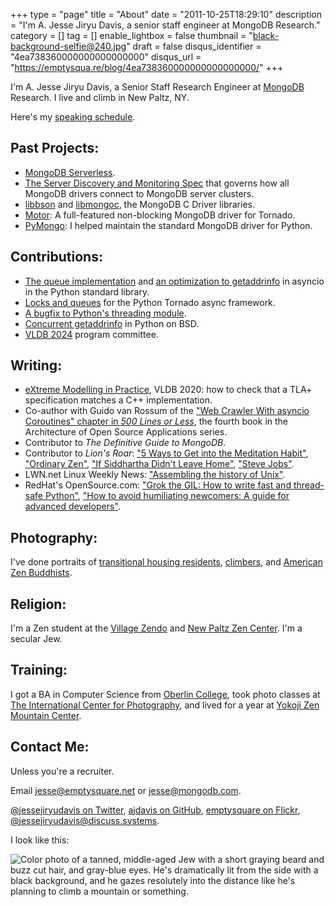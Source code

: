 +++
type = "page"
title = "About"
date = "2011-10-25T18:29:10"
description = "I'm A. Jesse Jiryu Davis, a senior staff engineer at MongoDB Research."
category = []
tag = []
enable_lightbox = false
thumbnail = "black-background-selfie@240.jpg"
draft = false
disqus_identifier = "4ea738360000000000000000"
disqus_url = "https://emptysqua.re/blog/4ea738360000000000000000/"
+++

I'm A. Jesse Jiryu Davis, a Senior Staff Research Engineer at [MongoDB](http://mongodb.com) Research. I live and climb in New Paltz, NY.

Here's my [speaking schedule](/speaking/).

## Past Projects:

*   [MongoDB Serverless](https://www.mongodb.com/blog/post/introducing-serverless-instances-mongodb-atlas-now-available-preview).
*   [The Server Discovery and Monitoring Spec](https://github.com/mongodb/specifications/blob/master/source/server-discovery-and-monitoring/server-monitoring.rst) that governs how all MongoDB drivers connect to MongoDB server clusters.
*   [libbson](https://github.com/mongodb/libbson) and [libmongoc](https://github.com/mongodb/mongo-c-driver), the MongoDB C Driver libraries.
*   [Motor](https://motor.rtfd.io/): A full-featured non-blocking MongoDB driver for Tornado.
*   [PyMongo](http://pypi.python.org/pypi/pymongo/): I helped maintain the standard MongoDB driver for Python.

## Contributions:

*   [The queue implementation](https://docs.python.org/3/library/asyncio-queue.html) and [an optimization to getaddrinfo](https://github.com/python/asyncio/commit/39c135baf73762830148236da622787052efba19) in asyncio in the Python standard library.
*   [Locks and queues](http://www.tornadoweb.org/en/stable/releases/v4.2.0.html#new-modules-tornado-locks-and-tornado-queues) for the Python Tornado async framework.
*   [A bugfix to Python's threading module](http://bugs.python.org/issue18418).
*   [Concurrent getaddrinfo](http://bugs.python.org/issue25924) in Python on BSD.
*   [VLDB 2024](https://vldb.org/2024/) program committee.

## Writing:

*   [eXtreme Modelling in Practice](https://arxiv.org/abs/2006.00915), VLDB 2020: how to check that a TLA+ specification matches a C++ implementation.
*   Co-author with Guido van Rossum of the ["Web Crawler With asyncio Coroutines" chapter in _500 Lines or Less_](/architecture-open-source-applications-500-lines-published), the fourth book in the Architecture of Open Source Applications series.
*   Contributor to _The Definitive Guide to MongoDB_.
*   Contributor to _Lion's Roar_: ["5 Ways to Get into the Meditation Habit"](https://www.lionsroar.com/5-ways-to-get-into-the-meditation-habit/), ["Ordinary Zen"](http://www.lionsroar.com/what-might-ordinary-zen-look-like/), ["If Siddhartha Didn't Leave Home"](http://www.lionsroar.com/siddhartha-didnt-leave-home/), ["Steve Jobs"](http://www.lionsroar.com/aaron-sorkin-shows-us-a-brutal-hero-in-steve-jobs/).
*   LWN.net Linux Weekly News: ["Assembling the history of Unix"](https://lwn.net/Articles/725297/).
*   RedHat's OpenSource.com: ["Grok the GIL: How to write fast and thread-safe Python"](https://opensource.com/article/17/4/grok-gil), ["How to avoid humiliating newcomers: A guide for advanced developers"](https://opensource.com/article/18/3/avoid-humiliating-newcomers).

## Photography:

I've done portraits of [transitional housing residents](https://portfolio.emptysqua.re/transitional-housing), [climbers](https://portfolio.emptysqua.re/rock-climbing), and [American Zen Buddhists](https://portfolio.emptysqua.re/new-york-zen).

## Religion:

I'm a Zen student at the [Village Zendo](http://villagezendo.org) and [New Paltz Zen Center](https://www.npzc.org/). I'm a secular Jew.

## Training:

I got a BA in Computer Science from [Oberlin College](http://oberlin.edu), took photo classes at [The International Center for Photography](http://icp.org), and lived for a year at [Yokoji Zen Mountain Center](http://zmc.org).

## Contact Me:

Unless you're a recruiter.

Email [jesse@emptysquare.net](mailto:jesse@emptysquare.net) or [jesse@mongodb.com](mailto:jesse@mongodb.com).

[@jessejiryudavis on Twitter](http://twitter.com/jessejiryudavis), [ajdavis on GitHub](http://github.com/ajdavis), [emptysquare on Flickr](http://flickr.com/photos/emptysquare), [@jessejiryudavis@discuss.systems](https://discuss.systems/@jessejiryudavis).

I look like this:

![Color photo of a tanned, middle-aged Jew with a short graying beard and buzz cut hair, and gray-blue eyes. He's dramatically lit from the side with a black background, and he gazes resolutely into the distance like he's planning to climb a mountain or something.](black-background-selfie.jpg)
